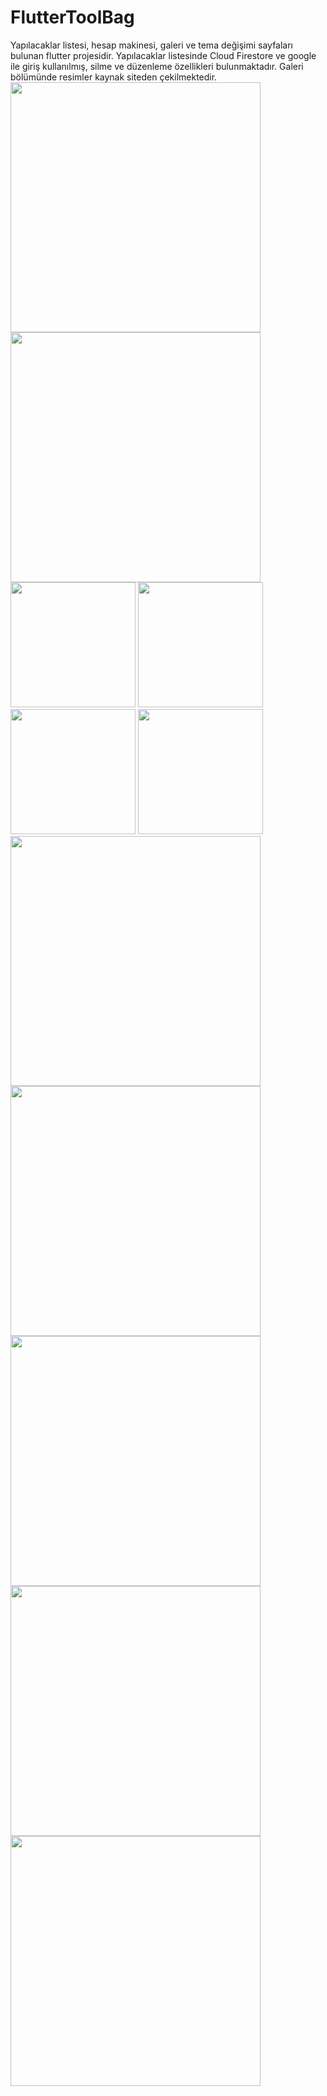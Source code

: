 # FlutterToolBag
Yapılacaklar listesi, hesap makinesi, galeri ve tema değişimi sayfaları bulunan  flutter projesidir. 
Yapılacaklar listesinde Cloud Firestore ve google ile giriş kullanılmış, silme ve düzenleme özellikleri bulunmaktadır.
Galeri bölümünde resimler kaynak siteden çekilmektedir.
<img src="https://github.com/EsracanGungor/FlutterToolBag/blob/main/mainpage.png" width="400"/>
<img src="https://github.com/EsracanGungor/FlutterToolBag/blob/main/mainpage1.png" width="400"/> 
<img src="https://github.com/EsracanGungor/FlutterToolBag/blob/main/todo.png" width="200"/>
<img src="https://github.com/EsracanGungor/FlutterToolBag/blob/main/todo2.png" width="200"/> 
<img src="https://github.com/EsracanGungor/FlutterToolBag/blob/main/todo3.png" width="200"/> 
<img src="https://github.com/EsracanGungor/FlutterToolBag/blob/main/todo4.png" width="200"/> 
<img src="https://github.com/EsracanGungor/FlutterToolBag/blob/main/gallery.png" width="400"/> 
<img src="https://github.com/EsracanGungor/FlutterToolBag/blob/main/gallery2.png" width="400"/> 
<img src="https://github.com/EsracanGungor/FlutterToolBag/blob/main/gallery3.png" width="400"/> 
<img src="https://github.com/EsracanGungor/FlutterToolBag/blob/main/calculator.png" width="400"/> 
<img src="https://github.com/EsracanGungor/FlutterToolBag/blob/main/themesettings.png" width="400"/> 
